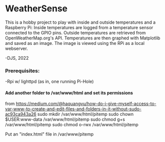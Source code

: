 # WeatherSense
This is a hobby project to play with inside and outside temperatures and a Raspberry Pi:
Inside temperatures are logged from a temperature sensor connected to the GPIO pins.
Outside temperatures are retrieved from OpenWeatherMap.org's API.
Temperatures are then graphed with Matplotlib and saved as an image.
The image is viewed using the RPi as a local webserver.

-DJS, 2022

### Prerequisites:
-Rpi w/ lighttpd (as in, one running Pi-Hole)

#### Add another folder to /var/www/html and set its permissions
from https://medium.com/@haquangvu/how-do-i-give-myself-access-to-var-www-to-create-and-edit-files-and-folders-in-it-without-sudo-ac93ca943a26
sudo mkdir /var/www/html/pitemp
sudo chown $USER:www-data /var/www/html/pitemp
sudo chmod g+s /var/www/html/pitemp
sudo chmod o-rwx /var/www/html/pitemp

Put an "index.html" file in /var/www/pitemp
